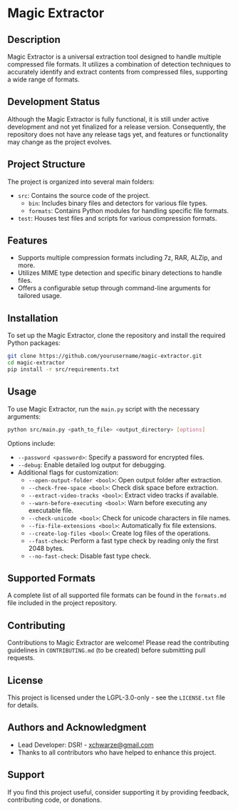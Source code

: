 # Magic Extractor


## Description
Magic Extractor is a universal extraction tool designed to handle multiple compressed file formats. It utilizes a combination of detection techniques to accurately identify and extract contents from compressed files, supporting a wide range of formats.

## Development Status
Although the Magic Extractor is fully functional, it is still under active development and not yet finalized for a release version. Consequently, the repository does not have any release tags yet, and features or functionality may change as the project evolves.

## Project Structure
The project is organized into several main folders:
- `src`: Contains the source code of the project.
  - `bin`: Includes binary files and detectors for various file types.
  - `formats`: Contains Python modules for handling specific file formats.
- `test`: Houses test files and scripts for various compression formats.

## Features
- Supports multiple compression formats including 7z, RAR, ALZip, and more.
- Utilizes MIME type detection and specific binary detections to handle files.
- Offers a configurable setup through command-line arguments for tailored usage.

## Installation
To set up the Magic Extractor, clone the repository and install the required Python packages:
```bash
git clone https://github.com/yourusername/magic-extractor.git
cd magic-extractor
pip install -r src/requirements.txt
```

## Usage
To use Magic Extractor, run the `main.py` script with the necessary arguments:
```bash
python src/main.py <path_to_file> <output_directory> [options]
```
Options include:
- `--password <password>`: Specify a password for encrypted files.
- `--debug`: Enable detailed log output for debugging.
- Additional flags for customization:
  - `--open-output-folder <bool>`: Open output folder after extraction.
  - `--check-free-space <bool>`: Check disk space before extraction.
  - `--extract-video-tracks <bool>`: Extract video tracks if available.
  - `--warn-before-executing <bool>`: Warn before executing any executable file.
  - `--check-unicode <bool>`: Check for unicode characters in file names.
  - `--fix-file-extensions <bool>`: Automatically fix file extensions.
  - `--create-log-files <bool>`: Create log files of the operations.
  - `--fast-check`: Perform a fast type check by reading only the first 2048 bytes.
  - `--no-fast-check`: Disable fast type check.

## Supported Formats
A complete list of all supported file formats can be found in the `formats.md` file included in the project repository.

## Contributing
Contributions to Magic Extractor are welcome! Please read the contributing guidelines in `CONTRIBUTING.md` (to be created) before submitting pull requests.

## License
This project is licensed under the LGPL-3.0-only - see the `LICENSE.txt` file for details.

## Authors and Acknowledgment
- Lead Developer: DSR! - xchwarze@gmail.com
- Thanks to all contributors who have helped to enhance this project.

## Support
If you find this project useful, consider supporting it by providing feedback, contributing code, or donations.
